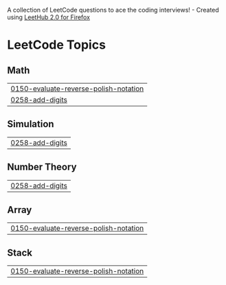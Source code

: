 A collection of LeetCode questions to ace the coding interviews! - Created using [LeetHub 2.0 for Firefox](https://github.com/maitreya2954/LeetHub-2.0-Firefox)
<!---LeetCode Topics Start-->
# LeetCode Topics
## Math
|  |
| ------- |
| [0150-evaluate-reverse-polish-notation](https://github.com/Ayush-Aman1/LeetCode-Problems/tree/master/0150-evaluate-reverse-polish-notation) |
| [0258-add-digits](https://github.com/Ayush-Aman1/LeetCode-Problems/tree/master/0258-add-digits) |
## Simulation
|  |
| ------- |
| [0258-add-digits](https://github.com/Ayush-Aman1/LeetCode-Problems/tree/master/0258-add-digits) |
## Number Theory
|  |
| ------- |
| [0258-add-digits](https://github.com/Ayush-Aman1/LeetCode-Problems/tree/master/0258-add-digits) |
## Array
|  |
| ------- |
| [0150-evaluate-reverse-polish-notation](https://github.com/Ayush-Aman1/LeetCode-Problems/tree/master/0150-evaluate-reverse-polish-notation) |
## Stack
|  |
| ------- |
| [0150-evaluate-reverse-polish-notation](https://github.com/Ayush-Aman1/LeetCode-Problems/tree/master/0150-evaluate-reverse-polish-notation) |
<!---LeetCode Topics End-->